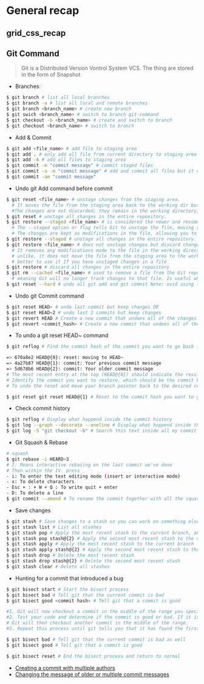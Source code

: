 # General recap

## grid_css_recap

## Git Command
> Git is a Distributed Version Vontrol System VCS. 
  The thing are stored in the form of Snapshot

- Branches:

```bash
$ git branch # list all local branches
$ git branch -a # list all local and remote branches
$ git branch <branch_name> # create new branch
$ git swich <branch_name> # switch to branch git-command
$ git checkout -b <branch_name> # create and switch to branch
$ git checkout <branch_name> # switch to branch
```

- Add & Commit
  
```bash
$ git add <file_name> # add file to staging area
$ git add . # only add all file from current directory to staging area
$ git add -A # add all files to staging area
$ git commit -m "commit message" # commit staged files
$ git commit -a -m "commit message" # add and commit all files but it never work for new files OR
$ git commit -am "commit message" 
```

- Undo git Add command before commit

```bash
$ git reset <file_name> # unstage changes from the staging area.
  # It moves the file from the staging area back to the working dir but keeps the modifications in the file.
  #The changes are not discarded; they remain in the working directory,
$ git reset # unstage all changes in the entire repository.
$ git restore --staged <file_name> # is considered the newer and recommended command.
  # The --staged option or flag tells Git to unstage the file, moving them from the staging area back to the working directory how it was before git add was run.
  # The changes are kept as modifications in the file, allowing you to make further adjustments before committing.
$ git restore --staged # unstage all changes in the entire repository.
$ git restore <file_name> # does not unstage changes but discard changes in a file and restore it to the state of the last commit.
  # It removes any modifications made to the file in the working directory and replaces it with the version from the last commit but,
  # unlike, it does not move the file from the staging area to the working directory.
  # better to use it If you have unstaged changes in a file
$ git restore # discard all changes in the entire repository
$ git rm --cached <file_name> # used to remove a file from the Git repository's index (staging area) without deleting it from the working directory.
  # meaning Git will no longer track changes to that file. Is useful when you want to stop tracking a file that was previously staged for commit.
$ git reset --hard # undo all git add and git commit Note: ovid using this command
```
- Undo git Commit command

```bash
$ git reset HEAD~ # undo last commit but keep changes OR 
$ git reset HEAD~2 # undo last 2 commits but keep changes
$ git revert HEAD # Create a new commit that undoes all of the changes made in the most recent commit
$ git revert <commit_hash> # Create a new commit that undoes all of the changes made in <commit_hash>, then apply it to the current branch.
```

- To undo a git reset HEAD~ command

```bash
$ git reflog # Find the commit hash of the commit you want to go back to

=> 670a8e2 HEAD@{0}: reset: moving to HEAD~
=> 4a27b87 HEAD@{1}: commit: Your previous commit message
=> 5d678b6 HEAD@{2}: commit: Your older commit message
# The most recent entry at the top (HEAD@{0}) should indicate the result of the git reset HEAD~ command.
# Identify the commit you want to restore, which should be the commit before the reset. (4a27b87)
# To undo the reset and move your branch pointer back to the desired commit:

$ git reset git reset HEAD@{1} # Reset to the commit hash you want to go back to
```

- Check commit history

```bash
$ git reflog # Display what happend inside the commit history
$ git log --graph --decorate --oneline # Display what happend inside the commit history
$ git log -S "git checkout -b" # Search this text inside all my commit to see where this text came from or modify are showing up
```
- Git Squash & Rebase

```bash
# squash
$ git rebase -i HEARD~3 
# I: Means interactive rebasing on the last commit we've done
# Then within the IV. press
- i: To enter the text editing mode (insert or interactive mode)
- x: To delete characters
- Esc + : + W + Q : To write quit + enter
- D: To delete a line
$ git commit --amend # To rename the commit together with all the squash 
```

- Save changes

```bash 
$ git stash # Save changes to a stash so you can work on something else, and then come back and re-apply them later on.
$ git stash list # List all stashes
$ git stash pop # Apply the most recent stash to the current branch, and then delete it
$ git stash pop stash@{2} # Apply the second most recent stash to the current branch
$ git stash apply # Apply the most recent stash to the current branch
$ git stash apply stash@{2} # Apply the second most recent stash to the current branch
$ git stash drop # Delete the most recent stash
$ git stash drop stash@{2} # Delete the second most recent stash
$ git stash clear # Delete all stashes
```

- Hunting for a commit that introduced a bug

```bash
$ git bisect start # Start the bisect process
$ git bisect bad # Tell git that the current commit is bad
$ git bisect good <commit hash> # Tell git that a commit is good

#1. Git will now checkout a commit in the middle of the range you specified.
#2. Test your code and determine if the commit is good or bad. If it is good, run git bisect good or run git bisect bad.
# Git will then checkout another commit in the middle of the range.
#3. Repeat this process until git tells you that it has found the first bad commit.

$ git bisect bad # Tell git that the current commit is bad as well
$ git bisect good # Tell git that a commit is good

$ git bisect reset # End the bisect process and return to normal
``` 

- [Creating a commit with multiple authors](https://docs.github.com/en/pull-requests/committing-changes-to-your-project/creating-and-editing-commits/creating-a-commit-with-multiple-authors)
- [Changing the message of older or multiple commit messages](https://docs.github.com/en/pull-requests/committing-changes-to-your-project/creating-and-editing-commits/changing-a-commit-message#:~:text=Changing%20the%20message%20of%20older%20or%20multiple%20commit%20messages)
